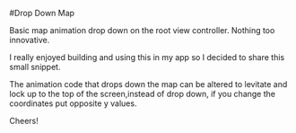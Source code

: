 #Drop Down Map

Basic map animation drop down on the root view controller. Nothing too innovative.

I really enjoyed building and using this in my app so I decided to share this small snippet.


The animation code that drops down the map can be altered to levitate and lock up to the top of the screen,instead of drop down, if you change the coordinates put opposite y values.


Cheers!